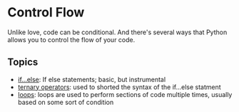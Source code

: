 # Control Flow

Unlike love, code can be conditional. And there's several ways that Python
allows you to control the flow of your code. 

## Topics

- [if...else](https://github.com/mCaballero1224/docs/tree/main/notes/programming/python/control_flow/if_else.py): If else statements; basic, but instrumental
- [ternary operators](https://github.com/mCaballero1224/docs/tree/main/notes/programming/python/control_flow/ternary.py): used to shorted the syntax of the if...else statment
- [loops](https://github.com/mCaballero1224/docs/tree/main/notes/programming/python/control_flow/loops.py): loops are used to perform sections of code multiple times,
usually based on some sort of condition
